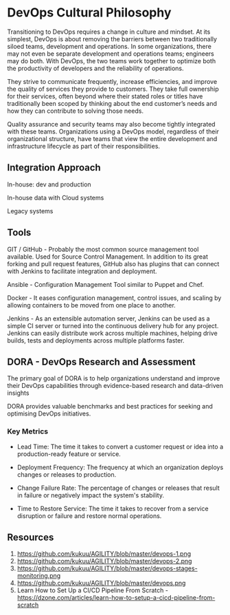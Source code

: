 # DevOps Cultural Philosophy

Transitioning to DevOps requires a change in culture and mindset. At its simplest, DevOps is about removing the barriers between two traditionally siloed teams, development and operations. In some organizations, there may not even be separate development and operations teams; engineers may do both. With DevOps, the two teams work together to optimize both the productivity of developers and the reliability of operations.

They strive to communicate frequently, increase efficiencies, and improve the quality of services they provide to customers. They take full ownership for their services, often beyond where their stated roles or titles have traditionally been scoped by thinking about the end customer’s needs and how they can contribute to solving those needs.

Quality assurance and security teams may also become tightly integrated with these teams. Organizations using a DevOps model, regardless of their organizational structure, have teams that view the entire development and infrastructure lifecycle as part of their responsibilities.

## Integration Approach

In-house: dev and production

In-house data with Cloud systems

Legacy systems



## Tools

GIT / GitHub - Probably the most common source management tool available. Used for Source Control Management. In addition to its great forking and pull request features, GitHub also has plugins that can connect with Jenkins to facilitate integration and deployment.

Ansible - Configuration Management Tool similar to Puppet and Chef.

Docker - It eases configuration management, control issues, and scaling by allowing containers to be moved from one place to another.

Jenkins - As an extensible automation server, Jenkins can be used as a simple CI server or turned into the continuous delivery hub for any project. Jenkins can easily distribute work across multiple machines, helping drive builds, tests and deployments across multiple platforms faster.



## DORA - DevOps Research and Assessment 

The primary goal of DORA is to help organizations understand and improve their DevOps capabilities through evidence-based research and data-driven insights

 DORA provides valuable benchmarks and best practices for seeking and optimising DevOps initiatives.

### Key Metrics 

- Lead Time: The time it takes to convert a customer request or idea into a production-ready feature or service.

- Deployment Frequency: The frequency at which an organization deploys changes or releases to production.

- Change Failure Rate: The percentage of changes or releases that result in failure or negatively impact the system's stability.

- Time to Restore Service: The time it takes to recover from a service disruption or failure and restore normal operations.

## Resources

1. https://github.com/kukuu/AGILITY/blob/master/devops-1.png 
2. https://github.com/kukuu/AGILITY/blob/master/devops-2.png
3. https://github.com/kukuu/AGILITY/blob/master/devops-stages-monitoring.png
4. https://github.com/kukuu/AGILITY/blob/master/devops.png
5. Learn How to Set Up a CI/CD Pipeline From Scratch - https://dzone.com/articles/learn-how-to-setup-a-cicd-pipeline-from-scratch

